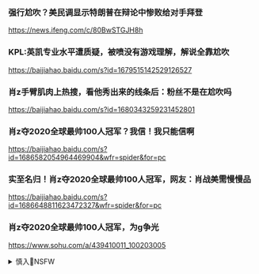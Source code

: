 ### 强行尬吹？美民调显示特朗普在辩论中惨败给对手拜登
https://news.ifeng.com/c/80BwSTGJH8h

### KPL:英凯专业水平遭质疑，被喷没有游戏理解，解说全靠尬吹
https://baijiahao.baidu.com/s?id=1679515142529126527

### 肖z手臂肌肉上热搜，看他秀出来的线条后：粉丝不是在尬吹吗
https://baijiahao.baidu.com/s?id=1680343259231452801

### 肖z夺2020全球最帅100人冠军？我信！我只能信啊
https://baijiahao.baidu.com/s?id=1686582054964469904&wfr=spider&for=pc

### 实至名归！肖z夺2020全球最帅100人冠军，网友：肖战美需慢慢品
https://baijiahao.baidu.com/s?id=1686648811623472327&wfr=spider&for=pc

### 肖z夺2020全球最帅100人冠军，为g争光
https://www.sohu.com/a/439410011_100203005

<details><summary>慎入🔞NSFW</summary>

Not Safe For Work
<img src="https://upload.wikimedia.org/wikipedia/commons/thumb/d/d3/Biohazard_Symbol_Specification.png/210px-Biohazard_Symbol_Specification.png">

<details><summary><b>风险自理Use At Your Own Risk🈲</summary>

### rm至上，生命至上！zg实至名归！
https://new.qq.com/rain/a/20201014V0EGX600

</details>
</details>
